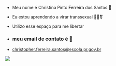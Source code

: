 

- Meu nome é Christina Pinto Ferreira dos Santos 🤠
- Eu estou aprendendo a virar transsexual 🏳️‍⚧️⚧️
- Utilizo esse espaço para me libertar

- ### meu email de contato é 📧
- christopher.ferreira.santos@escola.pr.gov.br

![]([https://media.tenor.com/09WlS4upKgkAAAAM/irtfou-shrek.gif](https://giphy.com/gifs/cute-gay-rainbow-26DN1uROGNzpYW0AU)https://giphy.com/gifs/cute-gay-rainbow-26DN1uROGNzpYW0AU)

 
